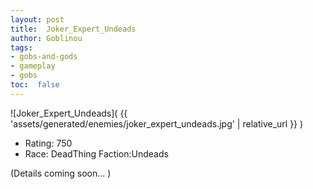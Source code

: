 ```yaml
---
layout: post
title:  Joker_Expert_Undeads
author: Goblinou
tags:
- gobs-and-gods
- gameplay
- gobs
toc:  false
---
```


![Joker_Expert_Undeads]( {{ 'assets/generated/enemies/joker_expert_undeads.jpg' | relative_url }} )
- Rating: 750
- Race: DeadThing  Faction:Undeads

(Details coming soon... )
